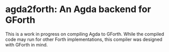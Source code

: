 agda2forth: An Agda backend for GForth
============================================

This is a work in progress on compiling Agda to GForth.
While the compiled code may run for other Forth implementations, this compiler was designed with GForth in mind.